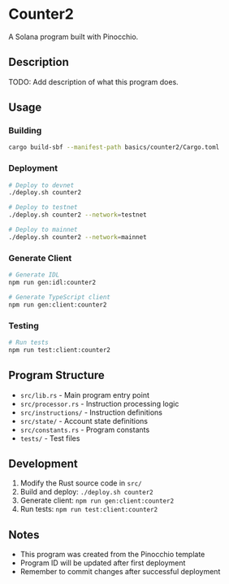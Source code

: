 # Counter2

A Solana program built with Pinocchio.

## Description

TODO: Add description of what this program does.

## Usage

### Building

```bash
cargo build-sbf --manifest-path basics/counter2/Cargo.toml
```

### Deployment

```bash
# Deploy to devnet
./deploy.sh counter2

# Deploy to testnet
./deploy.sh counter2 --network=testnet

# Deploy to mainnet
./deploy.sh counter2 --network=mainnet
```

### Generate Client

```bash
# Generate IDL
npm run gen:idl:counter2

# Generate TypeScript client
npm run gen:client:counter2
```

### Testing

```bash
# Run tests
npm run test:client:counter2
```

## Program Structure

- `src/lib.rs` - Main program entry point
- `src/processor.rs` - Instruction processing logic
- `src/instructions/` - Instruction definitions
- `src/state/` - Account state definitions
- `src/constants.rs` - Program constants
- `tests/` - Test files

## Development

1. Modify the Rust source code in `src/`
2. Build and deploy: `./deploy.sh counter2`
3. Generate client: `npm run gen:client:counter2`
4. Run tests: `npm run test:client:counter2`

## Notes

- This program was created from the Pinocchio template
- Program ID will be updated after first deployment
- Remember to commit changes after successful deployment
